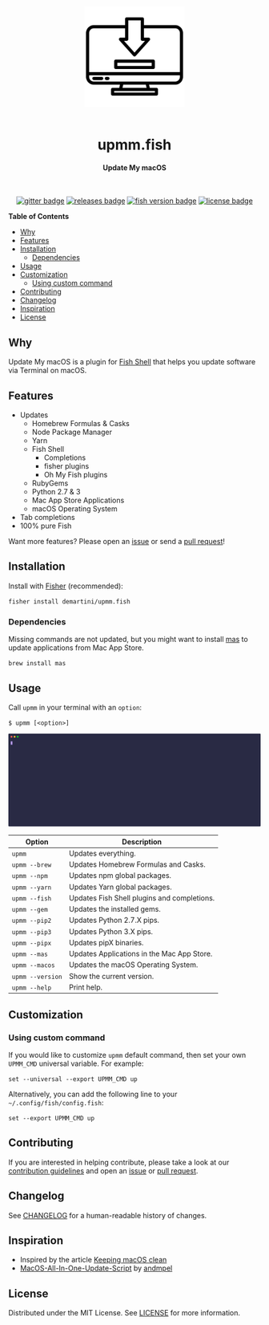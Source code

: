 <div align="center">
  <br>
  <img src="./.github/assets/logo.svg" alt="Logo" width="200">
  <br><br>

  <h1>upmm.fish</h1>
  <h4>Update My macOS</h4>
  <br>

[![gitter badge][]][gitter] [![releases badge][]][releases] [![fish version badge][]][fish shell] [![license badge][]][license]
</div>

**Table of Contents**
- [Why](#why)
- [Features](#features)
- [Installation](#installation)
  - [Dependencies](#dependencies)
- [Usage](#usage)
- [Customization](#customization)
  - [Using custom command](#using-custom-command)
- [Contributing](#contributing)
- [Changelog](#changelog)
- [Inspiration](#inspiration)
- [License](#license)

## Why

Update My macOS is a plugin for [Fish Shell][] that helps you update software via Terminal on macOS.

## Features

* Updates
  * Homebrew Formulas & Casks
  * Node Package Manager
  * Yarn
  * Fish Shell
    * Completions
    * fisher plugins
    * Oh My Fish plugins
  * RubyGems
  * Python 2.7 & 3
  * Mac App Store Applications
  * macOS Operating System
* Tab completions
* 100% pure Fish

Want more features? Please open an [issue][] or send a [pull request][]!

## Installation

Install with [Fisher][] (recommended):

```fish
fisher install demartini/upmm.fish
```

### Dependencies

Missing commands are not updated, but you might want to install [mas][] to update applications from Mac App Store.

```fish
brew install mas
```

## Usage

Call `upmm` in your terminal with an `option`:

```fish
$ upmm [<option>]
```

![demo][]

| **Option**       | **Description**                             |
|------------------|---------------------------------------------|
| `upmm`           | Updates everything.                         |
| `upmm --brew`    | Updates Homebrew Formulas and Casks.        |
| `upmm --npm`     | Updates npm global packages.                |
| `upmm --yarn`    | Updates Yarn global packages.               |
| `upmm --fish`    | Updates Fish Shell plugins and completions. |
| `upmm --gem`     | Updates the installed gems.                 |
| `upmm --pip2`    | Updates Python 2.7.X pips.                  |
| `upmm --pip3`    | Updates Python 3.X pips.                    |
| `upmm --pipx`    | Updates pipX binaries.                      |
| `upmm --mas`     | Updates Applications in the Mac App Store.  |
| `upmm --macos`   | Updates the macOS Operating System.         |
| `upmm --version` | Show the current version.                   |
| `upmm --help`    | Print help.                                 |

## Customization

### Using custom command

If you would like to customize `upmm` default command, then set your own `UPMM_CMD` universal variable. For example:

```fish
set --universal --export UPMM_CMD up
```

Alternatively, you can add the following line to your `~/.config/fish/config.fish`:

```fish
set --export UPMM_CMD up
```

## Contributing

If you are interested in helping contribute, please take a look at our [contribution guidelines][] and open an [issue][] or [pull request][].

## Changelog

See [CHANGELOG][] for a human-readable history of changes.

## Inspiration

* Inspired by the article [Keeping macOS clean][]
* [MacOS-All-In-One-Update-Script][] by [andmpel][]

## License

Distributed under the MIT License. See [LICENSE][] for more information.

[andmpel]: https://github.com/andmpel
[changelog]: CHANGELOG.md
[contribution guidelines]: CONTRIBUTING.md
[demo]: .github/assets/demo.svg
[fish shell]: https://fishshell.com
[fish version badge]: https://img.shields.io/badge/fish-3.1.2%2B-53AF47?colorA=252525&style=for-the-badge
[fisher]: https://github.com/jorgebucaran/fisher
[gitter badge]: https://img.shields.io/gitter/room/demartini/upmm.fish?colorA=252525&colorB=53AF47&logo=gitter&style=for-the-badge
[gitter]: https://gitter.im/demartini/upmm.fish?utm_source=badge&utm_medium=badge&utm_campaign=pr-badge
[issue]: https://github.com/demartini/upmm.fish/issues
[Keeping macOS clean]: https://medium.com/@waxzce/keeping-macos-clean-this-is-my-osx-brew-update-cli-command-6c8f12dc1731
[license badge]: https://img.shields.io/github/license/demartini/upmm.fish?colorA=252525&colorB=53AF47&style=for-the-badge
[license]: LICENSE
[MacOS-All-In-One-Update-Script]: https://github.com/andmpel/MacOS-All-In-One-Update-Script
[mas]: https://github.com/mas-cli/mas
[pull request]: https://github.com/demartini/upmm.fish/pulls
[releases badge]: https://img.shields.io/github/v/release/demartini/upmm.fish?colorA=252525&colorB=53AF47&label=Version&style=for-the-badge
[releases]: https://github.com/demartini/upmm.fish/releases

